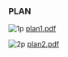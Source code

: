 ### PLAN
![1p](https://user-images.githubusercontent.com/90567603/135546522-b89e1e02-ed7d-4c82-9185-7c7199045155.jpg)
[plan1.pdf](https://github.com/Vickeyxxxx/Portfolio/files/7263181/plan1.pdf)

![2p](https://user-images.githubusercontent.com/90567603/135546739-96c8980a-152d-4a37-8024-a0f538ff4cf2.jpg)
[plan2.pdf](https://github.com/Vickeyxxxx/Portfolio/files/7263185/plan2.pdf)
